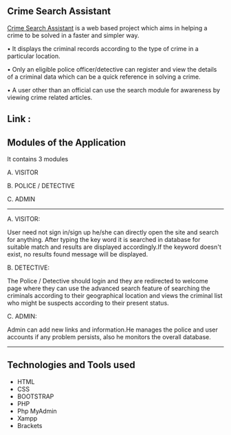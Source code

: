 ## Crime Search Assistant

[Crime Search Assistant](https://www.crimesearch.online/) is a web based project which aims in helping a crime to be solved in a faster and simpler way.

• It displays the criminal records according to the type of crime in a particular location.

• Only an eligible police officer/detective can register and view the details of a criminal data which can be a quick reference in solving a crime.

• A user other than an official can use the search module for awareness by viewing crime related articles.

## Link : 

## Modules of the Application

It contains 3 modules

A. VISITOR

B. POLICE / DETECTIVE

C. ADMIN

--------------------------------------------

A. VISITOR:

User need not sign in/sign up he/she can directly open the site and search for anything. After typing the key word it is searched in database for suitable match and results are displayed accordingly.If the keyword doesn't exist, no results found message will be displayed.

B. DETECTIVE:

The Police / Detective should login and they are redirected to welcome page where they can use the advanced search feature of searching the criminals according to their geographical location and views the criminal list who might be suspects according to their present status.

C. ADMIN:

Admin can add new links and information.He manages the police and user accounts if any problem persists, also he monitors the overall database.

--------------------------------------------

## Technologies and Tools used

- HTML
- CSS
- BOOTSTRAP
- PHP
- Php MyAdmin
- Xampp
- Brackets 
